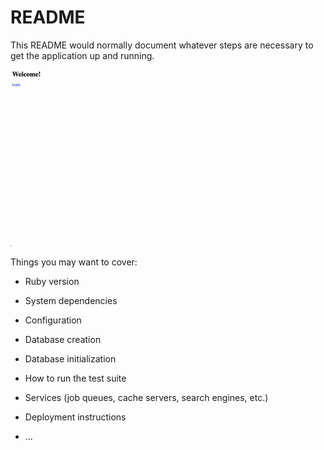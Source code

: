 # README

This README would normally document whatever steps are necessary to get the
application up and running.

![Walkthrough](Hnet.com-image.gif)

Things you may want to cover:

* Ruby version

* System dependencies

* Configuration

* Database creation

* Database initialization

* How to run the test suite

* Services (job queues, cache servers, search engines, etc.)

* Deployment instructions

* ...
